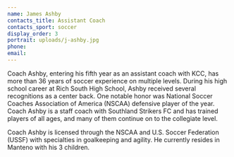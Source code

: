 ```yaml
---
name: James Ashby
contacts_title: Assistant Coach
contacts_sport: soccer
display_order: 3
portrait: uploads/j-ashby.jpg
phone:
email:
---
```


Coach Ashby, entering his fifth year as an assistant coach with KCC, has more than 36 years of soccer experience on multiple levels. During his high school career at Rich South High School, Ashby received several recognitions as a center back. One notable honor was National Soccer Coaches Association of America (NSCAA) defensive player of the year. Coach Ashby is a staff coach with Southland Strikers FC and has trained players of all ages, and many of them continue on to the collegiate level.

Coach Ashby is licensed through the NSCAA and U.S. Soccer Federation (USSF) with specialties in goalkeeping and agility. He currently resides in Manteno with his 3 children.